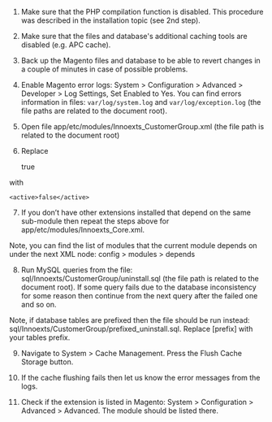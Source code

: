 1. Make sure that the PHP compilation function is disabled. This procedure was described in the installation topic (see 2nd step).

2. Make sure that the files and database's additional caching tools are disabled (e.g. APC cache).

3. Back up the Magento files and database to be able to revert changes in a couple of minutes in case of possible problems.

4. Enable Magento error logs: System > Configuration > Advanced > Developer > Log Settings, Set Enabled to Yes. You can find errors information in files: `var/log/system.log` and `var/log/exception.log` (the file paths are related to the document root).

5. Open file app/etc/modules/Innoexts_CustomerGroup.xml (the file path is related to the document root)

6. Replace

	<active>true</active>

with

	<active>false</active>

7. If you don’t have other extensions installed that depend on the same sub-module then repeat the steps above for app/etc/modules/Innoexts_Core.xml.

Note, you can find the list of modules that the current module depends on under the next XML node: config > modules > depends

8. Run MySQL queries from the file: sql/Innoexts/CustomerGroup/uninstall.sql (the file path is related to the document root). If some query fails due to the database inconsistency for some reason then continue from the next query after the failed one and so on.

Note, if database tables are prefixed then the file should be run instead: sql/Innoexts/CustomerGroup/prefixed_uninstall.sql. Replace [prefix] with your tables prefix.

9. Navigate to System > Cache Management. Press the Flush Cache Storage button.

10. If the cache flushing fails then let us know the error messages from the logs.

11. Check if the extension is listed in Magento: System > Configuration > Advanced > Advanced. The module should be listed there.
